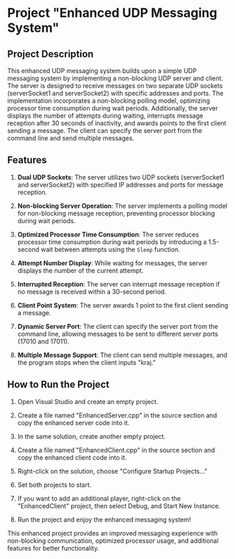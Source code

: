 # Project "Enhanced UDP Messaging System"

## Project Description

This enhanced UDP messaging system builds upon a simple UDP messaging system by implementing a non-blocking UDP server and client. The server is designed to receive messages on two separate UDP sockets (serverSocket1 and serverSocket2) with specific addresses and ports. The implementation incorporates a non-blocking polling model, optimizing processor time consumption during wait periods. Additionally, the server displays the number of attempts during waiting, interrupts message reception after 30 seconds of inactivity, and awards points to the first client sending a message. The client can specify the server port from the command line and send multiple messages.

## Features

1. **Dual UDP Sockets**: The server utilizes two UDP sockets (serverSocket1 and serverSocket2) with specified IP addresses and ports for message reception.

2. **Non-blocking Server Operation**: The server implements a polling model for non-blocking message reception, preventing processor blocking during wait periods.

3. **Optimized Processor Time Consumption**: The server reduces processor time consumption during wait periods by introducing a 1.5-second wait between attempts using the `Sleep` function.

4. **Attempt Number Display**: While waiting for messages, the server displays the number of the current attempt.

5. **Interrupted Reception**: The server can interrupt message reception if no message is received within a 30-second period.

6. **Client Point System**: The server awards 1 point to the first client sending a message.

7. **Dynamic Server Port**: The client can specify the server port from the command line, allowing messages to be sent to different server ports (17010 and 17011).

8. **Multiple Message Support**: The client can send multiple messages, and the program stops when the client inputs "kraj."

## How to Run the Project

1. Open Visual Studio and create an empty project.

2. Create a file named "EnhancedServer.cpp" in the source section and copy the enhanced server code into it.

3. In the same solution, create another empty project.

4. Create a file named "EnhancedClient.cpp" in the source section and copy the enhanced client code into it.

5. Right-click on the solution, choose "Configure Startup Projects..."

6. Set both projects to start.

7. If you want to add an additional player, right-click on the "EnhancedClient" project, then select Debug, and Start New Instance.

8. Run the project and enjoy the enhanced messaging system!

This enhanced project provides an improved messaging experience with non-blocking communication, optimized processor usage, and additional features for better functionality.
